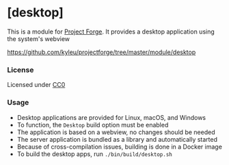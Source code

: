 <!--- Content managed by Project Forge, see [projectforge.md] for details. -->
# [desktop]

This is a module for [Project Forge](https://projectforge.dev). It provides a desktop application using the system's webview

https://github.com/kyleu/projectforge/tree/master/module/desktop

### License

Licensed under [CC0](https://creativecommons.org/share-your-work/public-domain/cc0)

### Usage
- Desktop applications are provided for Linux, macOS, and Windows
- To function, the `Desktop` build option must be enabled
- The application is based on a webview, no changes should be needed
- The server application is bundled as a library and automatically started
- Because of cross-compilation issues, building is done in a Docker image
- To build the desktop apps, run `./bin/build/desktop.sh`
